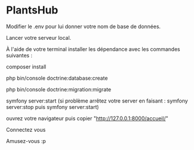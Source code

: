# PlantsHub
Modifier le .env pour lui donner votre nom de base de données.

Lancer votre serveur local.

À l'aide de votre terminal installer les dépendance avec les commandes suivantes :

composer install

php bin/console doctrine:database:create

php bin/console doctrine:migration:migrate

symfony server:start (si problème arrêtez votre server en faisant : symfony server:stop puis symfony server:start)

ouvrez votre navigateur puis copier "http://127.0.0.1:8000/accueil/"

Connectez vous 

Amusez-vous :p
